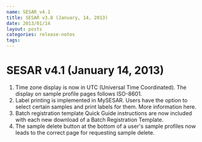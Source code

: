 ```yaml
---
name: SESAR_v4.1
title: SESAR v3.8 (January, 14, 2013)
date: 2013/01/14
layout: posts
categories: release-notes
tags: 
---
```


# SESAR v4.1 (January 14, 2013)
1. Time zone display is now in UTC (Universal Time Coordinated). The display on sample profile pages follows ISO-8601.
2. Label printing is implemented in MySESAR. Users have the option to select certain samples and print labels for them. More information here.
3. Batch registration template Quick Guide instructions are now included with each new download of a Batch Registration Template.
4. The sample delete button at the bottom of a user's sample profiles now leads to the correct page for requesting sample delete.

